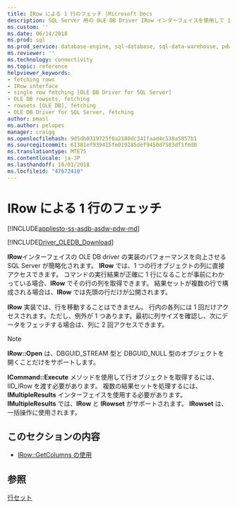 ```yaml
---
title: IRow による 1 行のフェッチ |Microsoft Docs
description: SQL Server 用の OLE DB Driver IRow インターフェイスを使用して 1 つの行をフェッチしています
ms.custom: ''
ms.date: 06/14/2018
ms.prod: sql
ms.prod_service: database-engine, sql-database, sql-data-warehouse, pdw
ms.reviewer: ''
ms.technology: connectivity
ms.topic: reference
helpviewer_keywords:
- fetching rows
- IRow interface
- single row fetching [OLE DB Driver for SQL Server]
- OLE DB rowsets, fetching
- rowsets [OLE DB], fetching
- OLE DB Driver for SQL Server, fetching
author: pmasl
ms.author: pelopes
manager: craigg
ms.openlocfilehash: 9d5db0319725f0a2180dc341faad4c530a5857b1
ms.sourcegitcommit: 61381ef939415fe019285def9450d7583df1fed0
ms.translationtype: MTE75
ms.contentlocale: ja-JP
ms.lasthandoff: 10/01/2018
ms.locfileid: "47672410"
---
```

# <a name="fetching-a-single-row-with-irow"></a>IRow による 1 行のフェッチ
[!INCLUDE[appliesto-ss-asdb-asdw-pdw-md](../../../includes/appliesto-ss-asdb-asdw-pdw-md.md)]

[!INCLUDE[Driver_OLEDB_Download](../../../includes/driver_oledb_download.md)]

  **IRow**インターフェイスの OLE DB driver の実装のパフォーマンスを向上させる SQL Server が簡略化されます。 **IRow** では、1 つの行オブジェクトの列に直接アクセスできます。 コマンドの実行結果が正確に 1 行になることが事前にわかっている場合、**IRow** でその行の列を取得できます。 結果セットが複数の行で構成される場合は、**IRow** では先頭の行だけが公開されます。  
  
 **IRow** 実装では、行を移動することはできません。 行内の各列には 1 回だけアクセスされます。ただし、例外が 1 つあります。最初に列サイズを確認し、次にデータをフェッチする場合は、列に 2 回アクセスできます。  
  
> [!NOTE]  
>  **IRow::Open** は、DBGUID_STREAM 型と DBGUID_NULL 型のオブジェクトを開くことだけをサポートします。  
  
 **ICommand::Execute** メソッドを使用して行オブジェクトを取得するには、IID_IRow を渡す必要があります。 複数の結果セットを処理するには、**IMultipleResults** インターフェイスを使用する必要があります。 **IMultipleResults** では、**IRow** と **IRowset** がサポートされます。 **IRowset** は、一括操作に使用されます。  
  
## <a name="in-this-section"></a>このセクションの内容  
  
-   [IRow::GetColumns の使用](../../oledb/ole-db-rowsets/using-irow-getcolumns.md)   
  
## <a name="see-also"></a>参照  
 [行セット](../../oledb/ole-db-rowsets/rowsets.md)  
  
  

